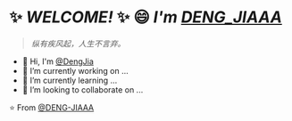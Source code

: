 # ✨ _**WELCOME!**_ ✨ 😄 _**I'm [DENG_JIAAA](https://github.com/dengjia-lib)**_
> _纵有疾风起，人生不言弃。_
<!--
**dengjia-lib/dengjia-lib** is a ✨ _special_ ✨ repository because its `README.md` (this file) appears on your GitHub profile.

Here are some ideas to get you started:

- 🔭 I’m currently working on ...
- 🌱 I’m currently learning ...
- 👯 I’m looking to collaborate on ...
- 🤔 I’m looking for help with ...
- 💬 Ask me about ...
- 📫 How to reach me: ...
- 😄 Pronouns: ...
- ⚡ Fun fact: ...
-->

- 👋 Hi, I'm [@DengJia](https://github.com/DENG-JIAAA)
- 🔭 I’m currently working on ...
- 🌱 I’m currently learning ...
- 👯 I’m looking to collaborate on ...

<!-- 访客数目统计 -->
<!--<h2 align="center">Github stats :bar_chart:</h2>
<h4 align="center">Visitor's count :eyes:</h4>
<p align="center"><img src="https://profile-counter.glitch.me/{DENG-JIAAA}/count.svg" alt="AnhellO :: Visitor's Count" /></p>-->


⭐️ From [@DENG-JIAAA](https://github.com/DENG-JIAAA)
